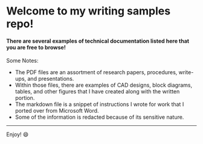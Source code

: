 # Welcome to my writing samples repo!

#### There are several examples of technical documentation listed here that you are free to browse!

Some Notes:

- The PDF files are an assortment of research papers, procedures, write-ups, and presentations.
- Within those files, there are examples of CAD designs, block diagrams, tables, and other figures that I have created along with the written portion.
- The markdown file is a snippet of instructions I wrote for work that I ported over from Microsoft Word.
- Some of the information is redacted because of its sensitive nature.

---
Enjoy! 😄
